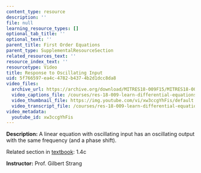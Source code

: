 ```yaml
---
content_type: resource
description: ''
file: null
learning_resource_types: []
optional_tab_title: ''
optional_text: ''
parent_title: First Order Equations
parent_type: SupplementalResourceSection
related_resources_text: ''
resource_index_text: ''
resourcetype: Video
title: Response to Oscillating Input
uid: 5f766597-ea4c-4782-b437-4b2d1dcc8da8
video_files:
  archive_url: https://archive.org/download/MITRES18-009F15/MITRES18-009F15_1_4c_Oscillating_Response_300k.mp4
  video_captions_file: /courses/res-18-009-learn-differential-equations-up-close-with-gilbert-strang-and-cleve-moler-fall-2015/2fac9e729db8553fa046d10adbb84781_xw3ccgYhFis.vtt
  video_thumbnail_file: https://img.youtube.com/vi/xw3ccgYhFis/default.jpg
  video_transcript_file: /courses/res-18-009-learn-differential-equations-up-close-with-gilbert-strang-and-cleve-moler-fall-2015/7d310798b46fa9aeb80e4025194eff6e_xw3ccgYhFis.pdf
video_metadata:
  youtube_id: xw3ccgYhFis
---
```


**Description:** A linear equation with oscillating input has an oscillating output with the same frequency (and a phase shift).

Related section in [textbook](http://www-math.mit.edu/~gs/dela/): 1.4c

**Instructor:** Prof. Gilbert Strang